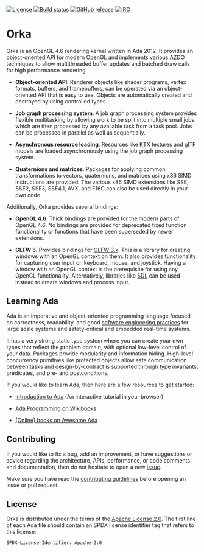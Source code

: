 [![License](https://img.shields.io/github/license/onox/orka.svg?color=blue)](https://github.com/onox/orka/blob/master/LICENSE)
[![Build status](https://img.shields.io/shippable/5c87f0065329800700799d31/master.svg)](https://app.shippable.com/github/onox/orka)
[![GitHub release](https://img.shields.io/github/release/onox/orka.svg)](https://github.com/onox/orka/releases/latest)
[![IRC](https://img.shields.io/badge/IRC-%23ada%20on%20freenode-orange.svg)](https://webchat.freenode.net/?channels=ada)

# Orka

Orka is an OpenGL 4.6 rendering kernel written in Ada 2012. It provides
an object-oriented API for modern OpenGL and implements various [AZDO][url-azdo]
techniques to allow multithreaded buffer updates and batched draw calls
for high performance rendering.

- **Object-oriented API**. Renderer objects like shader programs, vertex
formats, buffers, and framebuffers, can be operated via an object-oriented
API that is easy to use. Objects are automatically created and destroyed
by using controlled types.

- **Job graph processing system**. A job graph processing system provides
flexible multitasking by allowing work to be split into multiple small jobs
which are then processed by any available task from a task pool. Jobs can be
processed in parallel as well as sequentially.

- **Asynchronous resource loading**. Resources like [KTX][url-ktx] textures
and [glTF][url-gltf] models are loaded asynchronously using the job graph
processing system.

- **Quaternions and matrices**. Packages for applying common transformations
to vectors, quaternions, and matrices using x86 SIMD instructions are provided.
The various x86 SIMD extensions like SSE, SSE2, SSE3, SSE4.1, AVX, and F16C
can also be used directly in your own code.

Additionally, Orka provides several bindings:

- **OpenGL 4.6**. Thick bindings are provided for the modern parts
of OpenGL 4.6. No bindings are provided for deprecated fixed function
functionality or functions that have been superseded by newer extensions.

- **GLFW 3**. Provides bindings for [GLFW 3.x][url-glfw]. This
is a library for creating windows with an OpenGL context on them. It also
provides functionality for capturing user input on keyboard, mouse, and
joystick. Having a window with an OpenGL context is the prerequisite for
using any OpenGL functionality. Alternatively, libraries like [SDL][url-sdl] can be
used instead to create windows and process input.

## Learning Ada

Ada is an imperative and object-oriented programming language focused
on correctness, readability, and good [software engineering practices][url-swe-practices]
for large scale systems and safety-critical and embedded real-time systems.

It has a very strong static type system where you can create your own
types that reflect the problem domain, with optional low-level control
of your data. Packages provide modularity and information hiding. High-level
concurrency primitives like protected objects allow safe communication
between tasks and design-by-contract is supported through type invariants,
predicates, and pre- and postconditions.

If you would like to learn Ada, then here are a few resources to get started:

- [Introduction to Ada][url-learn-act] (An interactive tutorial in your browser)

- [Ada Programming on Wikibooks][url-wikibooks]

- [(Online) books on Awesome Ada][url-awesome]

## Contributing

If you would like to fix a bug, add an improvement, or have suggestions
or advice regarding the architecture, APIs, performance, or code comments
and documentation, then do not hesitate to open a new [issue][url-issue].

Make sure you have read the [contributing guidelines][url-contributing]
before opening an issue or pull request.

## License

Orka is distributed under the terms of the [Apache License 2.0][url-apache].
The first line of each Ada file should contain an SPDX license identifier
tag that refers to this license:

    SPDX-License-Identifier: Apache-2.0

  [url-apache]: https://opensource.org/licenses/Apache-2.0
  [url-awesome]: https://github.com/ohenley/awesome-ada#online-books
  [url-azdo]: https://www.khronos.org/assets/uploads/developers/library/2014-gdc/Khronos-OpenGL-Efficiency-GDC-Mar14.pdf
  [url-contributing]: /contributing
  [url-glfw]: http://www.glfw.org/
  [url-gltf]: https://github.com/KhronosGroup/glTF/blob/master/specification/2.0/README.md
  [url-issue]: https://github.com/onox/orka/issues
  [url-ktx]: https://www.khronos.org/opengles/sdk/tools/KTX/file_format_spec/
  [url-learn-act]: https://learn.adacore.com/courses/intro-to-ada/index.html
  [url-sdl]: http://www.libsdl.org/
  [url-swe-practices]: https://en.wikibooks.org/wiki/Ada_Programming#Programming_in_the_large
  [url-wikibooks]: https://en.wikibooks.org/wiki/Ada_Programming
